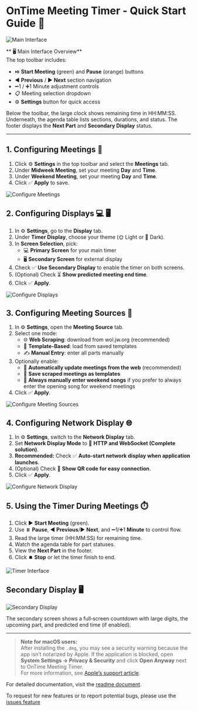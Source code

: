 # OnTime Meeting Timer - Quick Start Guide 🚀

![Main Interface](assets/main_interface.png)

** 🖥️ Main Interface Overview**  
The top toolbar includes:  
- ⏯️ **Start Meeting** (green) and **Pause** (orange) buttons  
- ◀️ **Previous** / ▶️ **Next** section navigation  
- ➖1 / ➕1 Minute adjustment controls  
- 📋 Meeting selection dropdown  
- ⚙️ **Settings** button for quick access  

Below the toolbar, the large clock shows remaining time in HH:MM:SS. Underneath, the agenda table lists sections, durations, and status. The footer displays the **Next Part** and **Secondary Display** status.

---

## 1. Configuring Meetings 📝

1. Click ⚙️ **Settings** in the top toolbar and select the **Meetings** tab.  
2. Under **Midweek Meeting**, set your meeting **Day** and **Time**.  
3. Under **Weekend Meeting**, set your meeting **Day** and **Time**.  
4. Click ✅ **Apply** to save.

![Configure Meetings](assets/meetings_settings.png)

## 2. Configuring Displays 💻 🖥️

1. In ⚙️ **Settings**, go to the **Display** tab.  
2. Under **Timer Display**, choose your theme (🌞 Light or 🌚 Dark).  
3. In **Screen Selection**, pick:  
   - 💻 **Primary Screen** for your main timer  
   - 🖥️ **Secondary Screen** for external display  
4. Check ✅ **Use Secondary Display** to enable the timer on both screens.  
5. (Optional) Check ⏳ **Show predicted meeting end time**.  
6. Click ✅ **Apply**.

![Configure Displays](assets/display_settings.png)

## 3. Configuring Meeting Sources 🔗

1. In ⚙️ **Settings**, open the **Meeting Source** tab.  
2. Select one mode:  
   - 🌐 **Web Scraping**: download from wol.jw.org  (recommended)
   - 📄 **Template-Based**: load from saved templates  
   - ✍️ **Manual Entry**: enter all parts manually  
3. Optionally enable:  
   - 🔄 **Automatically update meetings from the web**  (recommended)
   - 💾 **Save scraped meetings as templates**  
   - 🎵 **Always manually enter weekend songs**  if you prefer to always enter the opening song for weekend meetings
4. Click ✅ **Apply**.

![Configure Meeting Sources](assets/meeting_source.png)

## 4. Configuring Network Display 🌐

1. In ⚙️ **Settings**, switch to the **Network Display** tab.  
2. Set **Network Display Mode** to 🔗 **HTTP and WebSocket (Complete solution)**.  
3. **Recommended:** Check ✅ **Auto-start network display when application launches**.  
4. (Optional) Check 📱 **Show QR code for easy connection**.  
5. Click ✅ **Apply**.

![Configure Network Display](assets/network_settings.png)

## 5. Using the Timer During Meetings ⏱️

1. Click ▶️ **Start Meeting** (green).  
2. Use ⏸️ **Pause**, ◀️ **Previous**/▶️ **Next**, and ➖1/➕1 **Minute** to control flow.  
3. Read the large timer (HH:MM:SS) for remaining time.  
4. Watch the agenda table for part statuses.  
5. View the **Next Part** in the footer.  
6. Click ⏹️ **Stop** or let the timer finish to end.

![Timer Interface](assets/main_interface.png)

## Secondary Display 🖥️

![Secondary Display](assets/secondary_display.png)

The secondary screen shows a full‑screen countdown with large digits, the upcoming part, and predicted end time (if enabled).

---

> **Note for macOS users:**  
> After installing the `.dmg`, you may see a security warning because the app isn’t notarized by Apple. If the application is blocked, open **System Settings → Privacy & Security** and click **Open Anyway** next to OnTime Meeting Timer.  
> For more information, see [Apple’s support article](https://support.apple.com/en-gb/guide/mac-help/mh40617/mac).


For detailed documentation, visit the [readme document](https://github.com/berba-q/meeting_timer).

To request for new features or to report potential bugs, please use the [issues feature](https://github.com/berba-q/meeting_timer/issues/new/choose)